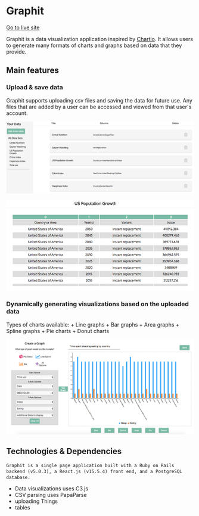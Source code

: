 # Graphit

[Go to live site][heroku]

[heroku]:https://ancient-taiga-42028.herokuapp.com/#/

Graphit is a data visualization application inspired by [Chartio][chartio]. It allows users to generate many formats of charts and graphs based on data that they provide.

[chartio]:https://chartio.com/

## Main features

### Upload & save data
  Graphit supports uploading csv files and saving the data for future use. Any files that are added by a user can be accessed and viewed from that user's account.

  ![viewing data](https://github.com/acmeff/graphit/blob/master/graphit/docs/screenshots/table-index.png "All data for a user")

  ![viewing data set](https://github.com/acmeff/graphit/blob/master/graphit/docs/screenshots/table-detail.png "Viewing single data table")


### Dynamically generating visualizations based on the uploaded data

  Types of charts available:
    + Line graphs
    + Bar graphs
    + Area graphs
    + Spline graphs
    + Pie charts
    + Donut charts
    
  ![create graph](https://github.com/acmeff/graphit/blob/master/graphit/docs/screenshots/create-graph.png "Creating a new graph based on user's data set")

## Technologies & Dependencies
    Graphit is a single page application built with a Ruby on Rails backend (v5.0.3), a React.js (v15.5.4) front end, and a PostgreSQL database.


  + Data visualizations uses C3.js
  + CSV parsing uses PapaParse
  + uploading Things
  + tables
